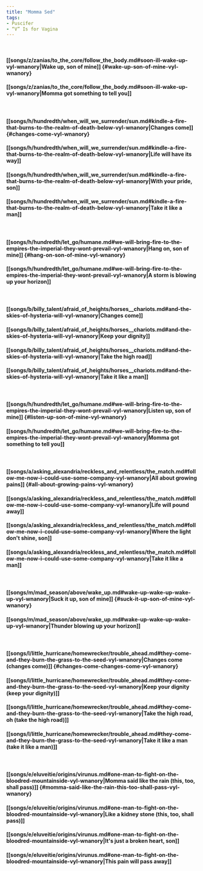 ```yaml
---
title: "Momma Sed"
tags:
- Puscifer
- “V” Is for Vagina
---
```

&nbsp;
#### [[songs/z/zanias/to_the_core/follow_the_body.md#soon-ill-wake-up-vyl-wnanory|Wake up, son of mine]] {#wake-up-son-of-mine-vyl-wnanory}
#### [[songs/z/zanias/to_the_core/follow_the_body.md#soon-ill-wake-up-vyl-wnanory|Momma got something to tell you]]
&nbsp;
#### [[songs/h/hundredth/when_will_we_surrender/sun.md#kindle-a-fire-that-burns-to-the-realm-of-death-below-vyl-wnanory|Changes come]] {#changes-come-vyl-wnanory}
#### [[songs/h/hundredth/when_will_we_surrender/sun.md#kindle-a-fire-that-burns-to-the-realm-of-death-below-vyl-wnanory|Life will have its way]]
#### [[songs/h/hundredth/when_will_we_surrender/sun.md#kindle-a-fire-that-burns-to-the-realm-of-death-below-vyl-wnanory|With your pride, son]]
#### [[songs/h/hundredth/when_will_we_surrender/sun.md#kindle-a-fire-that-burns-to-the-realm-of-death-below-vyl-wnanory|Take it like a man]]
&nbsp;
#### [[songs/h/hundredth/let_go/humane.md#we-will-bring-fire-to-the-empires-the-imperial-they-wont-prevail-vyl-wnanory|Hang on, son of mine]] {#hang-on-son-of-mine-vyl-wnanory}
#### [[songs/h/hundredth/let_go/humane.md#we-will-bring-fire-to-the-empires-the-imperial-they-wont-prevail-vyl-wnanory|A storm is blowing up your horizon]]
&nbsp;
#### [[songs/b/billy_talent/afraid_of_heights/horses__chariots.md#and-the-skies-of-hysteria-will-vyl-wnanory|Changes come]]
#### [[songs/b/billy_talent/afraid_of_heights/horses__chariots.md#and-the-skies-of-hysteria-will-vyl-wnanory|Keep your dignity]]
#### [[songs/b/billy_talent/afraid_of_heights/horses__chariots.md#and-the-skies-of-hysteria-will-vyl-wnanory|Take the high road]]
#### [[songs/b/billy_talent/afraid_of_heights/horses__chariots.md#and-the-skies-of-hysteria-will-vyl-wnanory|Take it like a man]]
&nbsp;
#### [[songs/h/hundredth/let_go/humane.md#we-will-bring-fire-to-the-empires-the-imperial-they-wont-prevail-vyl-wnanory|Listen up, son of mine]] {#listen-up-son-of-mine-vyl-wnanory}
#### [[songs/h/hundredth/let_go/humane.md#we-will-bring-fire-to-the-empires-the-imperial-they-wont-prevail-vyl-wnanory|Momma got something to tell you]]
&nbsp;
#### [[songs/a/asking_alexandria/reckless_and_relentless/the_match.md#follow-me-now-i-could-use-some-company-vyl-wnanory|All about growing pains]] {#all-about-growing-pains-vyl-wnanory}
#### [[songs/a/asking_alexandria/reckless_and_relentless/the_match.md#follow-me-now-i-could-use-some-company-vyl-wnanory|Life will pound away]]
#### [[songs/a/asking_alexandria/reckless_and_relentless/the_match.md#follow-me-now-i-could-use-some-company-vyl-wnanory|Where the light don't shine, son]]
#### [[songs/a/asking_alexandria/reckless_and_relentless/the_match.md#follow-me-now-i-could-use-some-company-vyl-wnanory|Take it like a man]]
&nbsp;
#### [[songs/m/mad_season/above/wake_up.md#wake-up-wake-up-wake-up-vyl-wnanory|Suck it up, son of mine]] {#suck-it-up-son-of-mine-vyl-wnanory}
#### [[songs/m/mad_season/above/wake_up.md#wake-up-wake-up-wake-up-vyl-wnanory|Thunder blowing up your horizon]]
&nbsp;
#### [[songs/l/little_hurricane/homewrecker/trouble_ahead.md#they-come-and-they-burn-the-grass-to-the-seed-vyl-wnanory|Changes come (changes come)]] {#changes-come-changes-come-vyl-wnanory}
#### [[songs/l/little_hurricane/homewrecker/trouble_ahead.md#they-come-and-they-burn-the-grass-to-the-seed-vyl-wnanory|Keep your dignity (keep your dignity)]]
#### [[songs/l/little_hurricane/homewrecker/trouble_ahead.md#they-come-and-they-burn-the-grass-to-the-seed-vyl-wnanory|Take the high road, oh (take the high road)]]
#### [[songs/l/little_hurricane/homewrecker/trouble_ahead.md#they-come-and-they-burn-the-grass-to-the-seed-vyl-wnanory|Take it like a man (take it like a man)]]
&nbsp;
#### [[songs/e/eluveitie/origins/virunus.md#one-man-to-fight-on-the-bloodred-mountainside-vyl-wnanory|Momma said like the rain (this, too, shall pass)]] {#momma-said-like-the-rain-this-too-shall-pass-vyl-wnanory}
#### [[songs/e/eluveitie/origins/virunus.md#one-man-to-fight-on-the-bloodred-mountainside-vyl-wnanory|Like a kidney stone (this, too, shall pass)]]
#### [[songs/e/eluveitie/origins/virunus.md#one-man-to-fight-on-the-bloodred-mountainside-vyl-wnanory|It's just a broken heart, son]]
#### [[songs/e/eluveitie/origins/virunus.md#one-man-to-fight-on-the-bloodred-mountainside-vyl-wnanory|This pain will pass away]]
